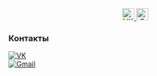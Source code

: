 <div id="badges" align="center">
  <a href= "https://vk.com/roxow">
    <img src="https://upload.wikimedia.org/wikipedia/commons/5/51/VK.com_logo.svg" alt="VK" style="width: 24px; height: 24px;">
  </a>
  <a href= "https://mail.google.com/mail/u/0/#inbox">
    <img src="https://upload.wikimedia.org/wikipedia/commons/4/4b/Gmail_Icon.svg" alt="Gmail" style="width: 24px; height: 24px;">
  </a>
</div>

### Контакты

[![VK](https://img.shields.io/badge/VK-%231877F2.svg?style=for-the-badge&logo=VK&logoColor=white)](https://vk.com/roxow)  
[![Gmail](https://img.shields.io/badge/Gmail-D14836?style=for-the-badge&logo=gmail&logoColor=white)](mailto:is50_n.s.ryabykin@mpt.ru)
